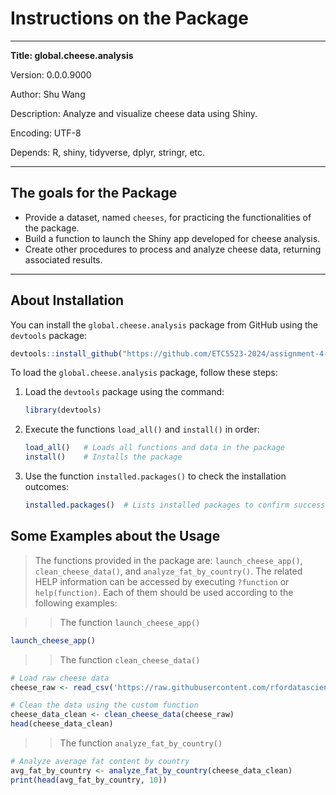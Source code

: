 # Instructions on the Package

------------------------------------------------------------------------

**Title: global.cheese.analysis**

Version: 0.0.0.9000

Author: Shu Wang

Description: Analyze and visualize cheese data using Shiny.

Encoding: UTF-8

Depends: R, shiny, tidyverse, dplyr, stringr, etc.

------------------------------------------------------------------------

## The goals for the Package

- Provide a dataset, named `cheeses`, for practicing the functionalities of the package.
- Build a function to launch the Shiny app developed for cheese analysis.
- Create other procedures to process and analyze cheese data, returning associated results.

------------------------------------------------------------------------

## About Installation

You can install the `global.cheese.analysis` package from GitHub using the `devtools` package:

```R
devtools::install_github("https://github.com/ETC5523-2024/assignment-4-packages-and-shiny-apps-shuwang0405.git")
```

To load the `global.cheese.analysis` package, follow these steps:

1. Load the `devtools` package using the command:
   ```R
   library(devtools)
   ```

2. Execute the functions `load_all()` and `install()` in order:
   ```R
   load_all()   # Loads all functions and data in the package
   install()    # Installs the package
   ```

3. Use the function `installed.packages()` to check the installation outcomes:
   ```R
   installed.packages()  # Lists installed packages to confirm successful installation
   ```



## Some Examples about the Usage

> The functions provided in the package are: `launch_cheese_app()`, `clean_cheese_data()`, and `analyze_fat_by_country()`. The related HELP information can be accessed by executing `?function` or `help(function)`. Each of them should be used according to the following examples:

> > The function `launch_cheese_app()`

```R
launch_cheese_app()
```

> > The function `clean_cheese_data()`

```R
# Load raw cheese data
cheese_raw <- read_csv('https://raw.githubusercontent.com/rfordatascience/tidytuesday/master/data/2024/2024-06-04/cheeses.csv')

# Clean the data using the custom function
cheese_data_clean <- clean_cheese_data(cheese_raw)
head(cheese_data_clean)
```

> > The function `analyze_fat_by_country()`

```R
# Analyze average fat content by country
avg_fat_by_country <- analyze_fat_by_country(cheese_data_clean)
print(head(avg_fat_by_country, 10))
```



